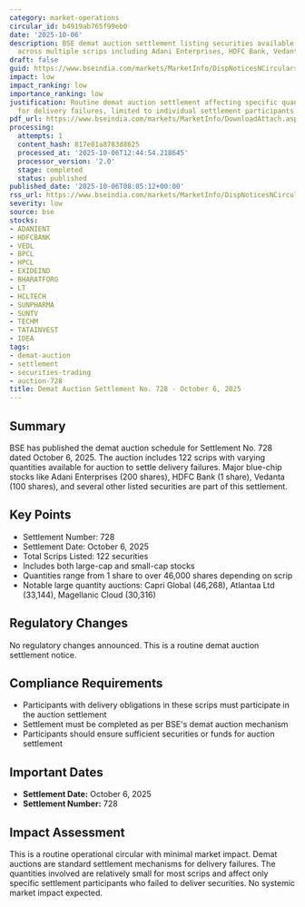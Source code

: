 ```yaml
---
category: market-operations
circular_id: b4919ab765f99eb0
date: '2025-10-06'
description: BSE demat auction settlement listing securities available for auction
  across multiple scrips including Adani Enterprises, HDFC Bank, Vedanta, and others.
draft: false
guid: https://www.bseindia.com/markets/MarketInfo/DispNoticesNCirculars.aspx?Noticeid={FBA4C269-5232-4D63-9FEE-6AE9FFE90485}&noticeno=20251006-14&dt=10/06/2025&icount=14&totcount=28&flag=0
impact: low
impact_ranking: low
importance_ranking: low
justification: Routine demat auction settlement affecting specific quantities of shares
  for delivery failures, limited to individual settlement participants
pdf_url: https://www.bseindia.com/markets/MarketInfo/DownloadAttach.aspx?id=20251006-14&attachedId=77430caa-b04e-4823-8be0-c9ca9e7ef243
processing:
  attempts: 1
  content_hash: 817e81a8783d8625
  processed_at: '2025-10-06T12:44:54.218645'
  processor_version: '2.0'
  stage: completed
  status: published
published_date: '2025-10-06T08:05:12+00:00'
rss_url: https://www.bseindia.com/markets/MarketInfo/DispNoticesNCirculars.aspx?Noticeid={FBA4C269-5232-4D63-9FEE-6AE9FFE90485}&noticeno=20251006-14&dt=10/06/2025&icount=14&totcount=28&flag=0
severity: low
source: bse
stocks:
- ADANIENT
- HDFCBANK
- VEDL
- BPCL
- HPCL
- EXIDEIND
- BHARATFORG
- LT
- HCLTECH
- SUNPHARMA
- SUNTV
- TECHM
- TATAINVEST
- IDEA
tags:
- demat-auction
- settlement
- securities-trading
- auction-728
title: Demat Auction Settlement No. 728 - October 6, 2025
---
```


## Summary

BSE has published the demat auction schedule for Settlement No. 728 dated October 6, 2025. The auction includes 122 scrips with varying quantities available for auction to settle delivery failures. Major blue-chip stocks like Adani Enterprises (200 shares), HDFC Bank (1 share), Vedanta (100 shares), and several other listed securities are part of this settlement.

## Key Points

- Settlement Number: 728
- Settlement Date: October 6, 2025
- Total Scrips Listed: 122 securities
- Includes both large-cap and small-cap stocks
- Quantities range from 1 share to over 46,000 shares depending on scrip
- Notable large quantity auctions: Capri Global (46,268), Atlantaa Ltd (33,144), Magellanic Cloud (30,316)

## Regulatory Changes

No regulatory changes announced. This is a routine demat auction settlement notice.

## Compliance Requirements

- Participants with delivery obligations in these scrips must participate in the auction settlement
- Settlement must be completed as per BSE's demat auction mechanism
- Participants should ensure sufficient securities or funds for auction settlement

## Important Dates

- **Settlement Date:** October 6, 2025
- **Settlement Number:** 728

## Impact Assessment

This is a routine operational circular with minimal market impact. Demat auctions are standard settlement mechanisms for delivery failures. The quantities involved are relatively small for most scrips and affect only specific settlement participants who failed to deliver securities. No systemic market impact expected.